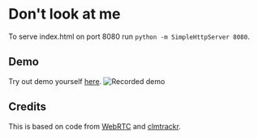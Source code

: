 # Don't look at me
To serve index.html on port 8080 run `python -m SimpleHttpServer 8080`.

## Demo
Try out demo yourself [here](https://look.jminjie.com/).
![Recorded demo](https://github.com/jminjie/don-t-look-at-me/blob/master/res/demo.gif)

## Credits
This is based on code from
[WebRTC](https://github.com/webrtc/samples/tree/gh-pages/src/content/getusermedia/record)
and
[clmtrackr](https://github.com/auduno/clmtrackr/blob/dev/examples/clm_video.html).
